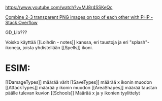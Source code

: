 https://www.youtube.com/watch?v=MJ8r4SSKeQc

[Combine 2-3 transparent PNG images on top of each other with PHP - Stack Overflow](https://stackoverflow.com/questions/1397377/combine-2-3-transparent-png-images-on-top-of-each-other-with-php)

GD_Lib???

Voisko käyttää [[Loihdin - notes]] kanssa, eri taustoja ja eri "splash"-ikoneja, joista yhdistellään [[Spells]] ikoni.

# ESIM:
[[DamageTypes]] määrää värit
[[SaveTypes]] määrää x ikonin muodon
[[AttackTypes]] määrää y ikonin muodon
[[AreaShapes]] määrää taustan päälle tulevan kuvion
[[Schools]] Määrää x ja y ikonien tyylittelyt